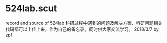 # 524lab.scut
record and source of 524lab 
科研过程中遇到的问题及解决方案、科研问题相关代码都可以上传上来，作为自己的备忘录，同时供大家交流学习。  2018/3/7 by zpf
